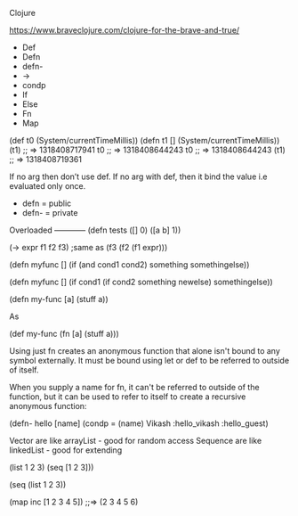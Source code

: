 Clojure

https://www.braveclojure.com/clojure-for-the-brave-and-true/

* Def 
* Defn
* defn-
* ->
* condp
* If
* Else
* Fn
* Map




(def t0 (System/currentTimeMillis))
(defn t1 [] (System/currentTimeMillis))
(t1)
;; => 1318408717941
t0
;; => 1318408644243
t0
;; => 1318408644243
(t1)
;; => 1318408719361


If no arg then don’t use def. If no arg with def, then it bind the value i.e evaluated only once.

* defn = public
* defn- = private

Overloaded 
————
(defn tests 
  ([] 0) 
  ([a b] 1))


(-> expr f1 f2 f3)  ;same as (f3 (f2 (f1 expr)))


(defn myfunc []
  (if (and cond1 cond2) 
      something
      somethingelse))



(defn myfunc []
  (if cond1
      (if cond2 something newelse)
      somethingelse))


(defn my-func [a]
  (stuff a))

As 

(def my-func
  (fn [a] (stuff a)))

Using just fn creates an anonymous function that alone isn't bound to any symbol externally. It must be bound using let or def to be referred to outside of itself.

When you supply a name for fn, it can't be referred to outside of the function, but it can be used to refer to itself to create a recursive anonymous function:


(defn- hello [name]
  (condp = (name)
   Vikash :hello_vikash
    :hello_guest)



Vector are like arrayList - good for random access
Sequence are like linkedList - good for extending

(list 1 2 3)
(seq [1 2 3]))

(seq (list 1 2 3))


(map inc [1 2 3 4 5])
;;=> (2 3 4 5 6)


